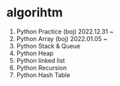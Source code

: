 # algorihtm

 1. Python Practice (boj) 2022.12.31 ~ 
 2. Python Array (boj) 2022.01.05 ~ 
 3. Python Stack & Queue
 4. Python Heap
 5. Python linked list
 6. Python Recursion
 7. Python Hash Table
